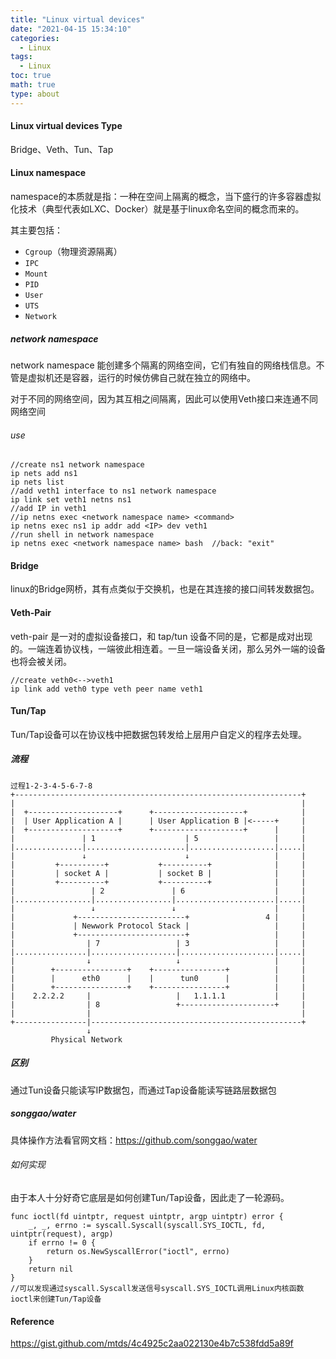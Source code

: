 ```yaml
---
title: "Linux virtual devices"
date: "2021-04-15 15:34:10"
categories:
  - Linux
tags:
  - Linux
toc: true
math: true
type: about
---
```


#### Linux virtual devices Type

Bridge、Veth、Tun、Tap

#### Linux namespace

namespace的本质就是指：一种在空间上隔离的概念，当下盛行的许多容器虚拟化技术（典型代表如LXC、Docker）就是基于linux命名空间的概念而来的。

其主要包括：

- `Cgroup`（物理资源隔离）
- `IPC`
- `Mount`
- `PID`
- `User`
- `UTS`
- `Network`

##### network namespace

network namespace 能创建多个隔离的网络空间，它们有独自的网络栈信息。不管是虚拟机还是容器，运行的时候仿佛自己就在独立的网络中。

对于不同的网络空间，因为其互相之间隔离，因此可以使用Veth接口来连通不同网络空间

###### use

```
//create ns1 network namespace
ip nets add ns1
ip nets list
//add veth1 interface to ns1 network namespace
ip link set veth1 netns ns1
//add IP in veth1
//ip netns exec <network namespace name> <command>
ip netns exec ns1 ip addr add <IP> dev veth1
//run shell in network namespace
ip netns exec <network namespace name> bash  //back: "exit"
```

#### Bridge

linux的Bridge网桥，其有点类似于交换机，也是在其连接的接口间转发数据包。

#### Veth-Pair

veth-pair 是一对的虚拟设备接口，和 tap/tun 设备不同的是，它都是成对出现的。一端连着协议栈，一端彼此相连着。一旦一端设备关闭，那么另外一端的设备也将会被关闭。

```
//create veth0<-->veth1
ip link add veth0 type veth peer name veth1
```

#### Tun/Tap

Tun/Tap设备可以在协议栈中把数据包转发给上层用户自定义的程序去处理。

##### 流程

```
过程1-2-3-4-5-6-7-8
+----------------------------------------------------------------+
|                                                                |
|  +--------------------+      +--------------------+            |
|  | User Application A |      | User Application B |<-----+     |
|  +--------------------+      +--------------------+      |     |
|               | 1                    | 5                 |     |
|...............|......................|...................|.....|
|               ↓                      ↓                   |     |
|         +----------+           +----------+              |     |
|         | socket A |           | socket B |              |     |
|         +----------+           +----------+              |     |
|                 | 2               | 6                    |     |
|.................|.................|......................|.....|
|                 ↓                 ↓                      |     |
|             +------------------------+                 4 |     |
|             | Newwork Protocol Stack |                   |     |
|             +------------------------+                   |     |
|                | 7                 | 3                   |     |
|................|...................|.....................|.....|
|                ↓                   ↓                     |     |
|        +----------------+    +----------------+          |     |
|        |      eth0      |    |      tun0      |          |     |
|        +----------------+    +----------------+          |     |
|    2.2.2.2     |                   |   1.1.1.1           |     |
|                | 8                 +---------------------+     |
|                |                                               |
+----------------|-----------------------------------------------+
                 ↓
         Physical Network
```

##### 区别

通过Tun设备只能读写IP数据包，而通过Tap设备能读写链路层数据包

##### songgao/water

具体操作方法看官网文档：https://github.com/songgao/water

###### 如何实现

由于本人十分好奇它底层是如何创建Tun/Tap设备，因此走了一轮源码。

```
func ioctl(fd uintptr, request uintptr, argp uintptr) error {
	_, _, errno := syscall.Syscall(syscall.SYS_IOCTL, fd, uintptr(request), argp)
	if errno != 0 {
		return os.NewSyscallError("ioctl", errno)
	}
	return nil
}
//可以发现通过syscall.Syscall发送信号syscall.SYS_IOCTL调用Linux内核函数ioctl来创建Tun/Tap设备
```

#### Reference

https://gist.github.com/mtds/4c4925c2aa022130e4b7c538fdd5a89f
